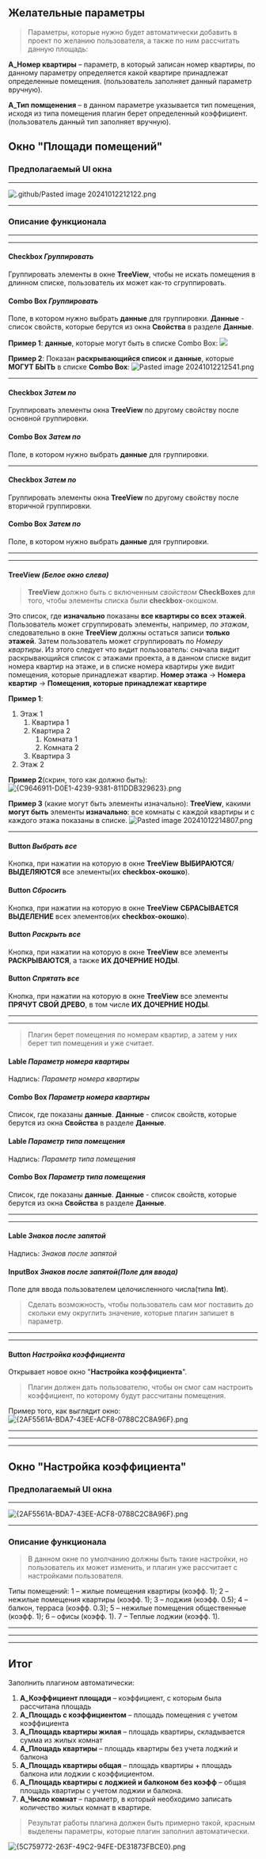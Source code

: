 ## Желательные параметры
> Параметры, которые нужно будет автоматически добавить в проект по желанию пользователя, а также по ним рассчитать данную площадь:

**А_Номер квартиры** – параметр, в который записан номер квартиры, по данному параметру
определяется какой квартире принадлежат определенные помещения. (пользователь заполняет данный параметр вручную).

**А_Тип помщенения** – в данном параметре указывается тип помещения, исходя из типа помещения плагин берет определенный коэффициент. (пользователь данный тип заполняет вручную).

## Окно "Площади помещений"

### Предполагаемый UI окна
---
![.github/Pasted image 20241012212122.png](https://github.com/skwich/proektniy-praktikym-2024/blob/main/.github/Pasted%20image%2020241012212122.png)

---

### Описание функционала
---
---
#### **Checkbox** *Группировать*
Группировать элементы в окне **TreeView**, чтобы не искать помещения в длинном списке, пользователь их может как-то сгруппировать.
#### **Combo Box** *Группировать*
Поле, в котором нужно выбрать **данные** для группировки. **Данные** - список свойств, которые берутся из окна **Свойства** в разделе **Данные**.

**Пример 1**:
**данные**, которые могут быть в списке Combo Box:
![](https://github.com/skwich/proektniy-praktikym-2024/blob/main/.github/%7B5C759772-263F-49C2-94FE-DE31873FBCE0%7D.png)

**Пример 2**:
Показан **раскрывающийся список** и **данные**, которые **МОГУТ БЫТЬ** в списке **Combo Box**:
![Pasted image 20241012212541.png](https://github.com/skwich/proektniy-praktikym-2024/blob/main/.github/Pasted%20image%2020241012212541.png)

---
#### **Checkbox** *Затем по*
Группировать элементы окна **TreeView** по другому свойству после основной группировки.
#### **Combo Box** *Затем по*
Поле, в котором нужно выбрать **данные** для группировки.

---
#### **Checkbox** *Затем по*
Группировать элементы окна **TreeView** по другому свойству после вторичной группировки.
#### **Combo Box** *Затем по*
Поле, в котором нужно выбрать **данные** для группировки.

---
---
#### **TreeView** *(Белое окно слева)*

> **TreeView** должно быть с включенным *свойством* **CheckBoxes** для того, чтобы элементы списка были **checkbox**-окошком.

Это список, где **изначально** показаны **все квартиры со всех этажей**. Пользователь может сгруппировать элементы, например, *по этажам*, следовательно в окне **TreeView** должны остаться записи **только этажей**. Затем пользователь может сгруппировать по *Номеру квартиры*. Из этого следует что видит пользователь: сначала видит раскрывающийся список с этажами проекта, а в данном списке видит номера квартир на этаже, и в списке номера квартиры уже видит помещения, которые принадлежат квартир.
**Номер этажа** -> **Номера квартир** -> **Помещения, которые принадлежат квартире**

**Пример 1**:
1) Этаж 1
	1) Квартира 1
	2) Квартира 2
		1) Комната 1
		2) Комната 2
	3) Квартира 3
2) Этаж 2

**Пример 2**(скрин, того как должно быть):
![{C9646911-D0E1-4239-9381-811DDB329623}.png](https://github.com/skwich/proektniy-praktikym-2024/blob/main/.github/%7BC9646911-D0E1-4239-9381-811DDB329623%7D.png)

**Пример 3** (какие могут быть элементы изначально):
**TreeView**, какими **могут быть** элементы **изначально**: все комнаты с каждой квартиры и с каждого этажа показаны в списке.
![Pasted image 20241012214807.png](https://github.com/skwich/proektniy-praktikym-2024/blob/main/.github/Pasted%20image%2020241012214807.png)

---
#### **Button** *Выбрать все*
Кнопка, при нажатии на которую в окне **TreeView** **ВЫБИРАЮТСЯ**/**ВЫДЕЛЯЮТСЯ** все элементы(их **checkbox-окошко**).
#### **Button** *Сбросить*
Кнопка, при нажатии на которую в окне **TreeView** **СБРАСЫВАЕТСЯ ВЫДЕЛЕНИЕ** всех элементов(их **checkbox-окошко**).
#### **Button** *Раскрыть все*
Кнопка, при нажатии на которую в окне **TreeView** все элементы **РАСКРЫВАЮТСЯ**, а также **ИХ ДОЧЕРНИЕ НОДЫ**.
#### **Button** *Спрятать все*
Кнопка, при нажатии на которую в окне **TreeView** все элементы **ПРЯЧУТ СВОЙ ДРЕВО**, в том числе **ИХ ДОЧЕРНИЕ НОДЫ**.

---
---
> Плагин берет помещения по номерам квартир, а затем у них берет тип помещения и уже считает.
#### **Lable** *Параметр номера квартиры*
Надпись: *Параметр номера квартиры*

#### **Combo Box** *Параметр номера квартиры*
Список, где показаны **данные**. **Данные** - список свойств, которые берутся из окна **Свойства** в разделе **Данные**.


#### **Lable** *Параметр типа помещения*
Надпись: *Параметр типа помещения*

#### **Combo Box** *Параметр типа помещения*
Список, где показаны **данные**. **Данные** - список свойств, которые берутся из окна **Свойства** в разделе **Данные**.

---
---
#### **Lable** *Знаков после запятой*
Надпись: *Знаков после запятой*

#### **InputBox** *Знаков после запятой(Поле для ввода)*
Поле для ввода пользователем целочисленного числа(типа **Int**).
> Сделать возможность, чтобы пользователь сам мог поставить до скольки ему округлить значение, которые плагин запишет в параметр.

---
---
#### **Button** *Настройка коэффициента*
Открывает новое окно "**Настройка коэффициента**".

> Плагин должен дать пользователю, чтобы он смог сам настроить коэффициент, по которому будут рассчитаны помещения.

Пример того, как выглядит окно:
![{2AF5561A-BDA7-43EE-ACF8-0788C2C8A96F}.png](https://github.com/skwich/proektniy-praktikym-2024/blob/main/.github/%7B2AF5561A-BDA7-43EE-ACF8-0788C2C8A96F%7D.png)

---
---
---
## Окно "Настройка коэффициента"

### Предполагаемый UI окна
---
![{2AF5561A-BDA7-43EE-ACF8-0788C2C8A96F}.png](https://github.com/skwich/proektniy-praktikym-2024/blob/main/.github/%7B2AF5561A-BDA7-43EE-ACF8-0788C2C8A96F%7D.png)

---
### Описание функционала

> В данном окне по умолчанию должны быть такие настройки, но пользователь их может изменить, и плагин уже рассчитает с настройками пользователя.

Типы помещений:
1 – жилые помещения квартиры (коэфф. 1);
2 – нежилые помещения квартиры (коэфф. 1);
3 – лоджия (коэфф. 0.5);
4 – балкон, терраса (коэфф. 0.3);
5 – нежилые помещения общественные (коэфф. 1);
6 – офисы (коэфф. 1).
7 – Теплые лоджии (коэфф. 1).

---
---
---
## Итог

Заполнить плагином автоматически:
1) **А_Коэффициент площади** – коэффициент, с которым была рассчитана площадь
2) **А_Площадь с коэффициентом** – площадь помещения с учетом коэффициента
3) **А_Площадь квартиры жилая** – площадь квартиры, складывается сумма из жилых комнат
4) **А_Площадь квартиры** – площадь квартиры без учета лоджий и балкона
5) **А_Площадь квартиры общая** – площадь квартиры + площадь балкона или лоджии с коэффициентом.
6) **А_Площадь квартиры с лоджией и балконом без коэфф** – общая площадь квартиры с учетом лоджии и балкона.
7) **А_Число комнат** – параметр, в который необходимо записать количество жилых комнат в квартире.

> Результат работы плагина должен быть примерно такой, красным выделены параметры, которые плагин заполнил автоматически.

![{5C759772-263F-49C2-94FE-DE31873FBCE0}.png](https://github.com/skwich/proektniy-praktikym-2024/blob/main/.github/%7B5C759772-263F-49C2-94FE-DE31873FBCE0%7D.png)

